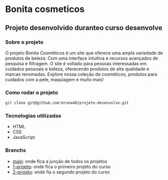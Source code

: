 # Bonita cosmeticos

## Projeto desenvolvido duranteo curso desenvolve

### Sobre o projeto
O projeto Bonita Cosméticos é um site que oferece uma ampla variedade de produtos de beleza. Com uma interface intuitiva e recursos avançados de pesquisa e filtragem. O site é voltado para pessoas interessadas em cuidados pessoais e beleza, oferecendo produtos de alta qualidade e marcas renomadas. Explore nossa coleção de cosméticos, produtos para cuidados com a pele, maquiagem e muito mais!


### Como rodar o projeto
```bash
git clone git@github.com:bruna40/projeto-desenvolve.git
```

### Tecnologias utilizadas
- HTML
- CSS
- JavaScript

### Branchs

- [main](https://github.com/bruna40/projeto-desenvolve/tree/main): onde fica a junção de todos os projetos
- [1-projeto](https://github.com/bruna40/projeto-desenvolve/tree/1-projeto): onde fica o primeiro projeto do curso
- [2-projeto](https://github.com/bruna40/projeto-desenvolve/tree/2-projeto): onde fia o segundo projeto do curso